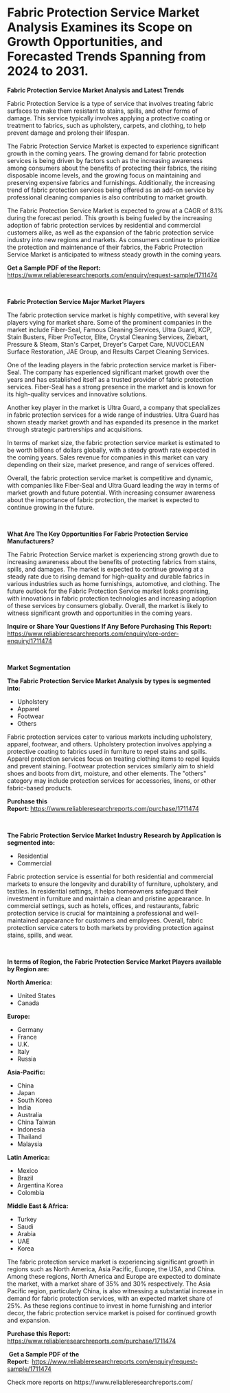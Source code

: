 <p><h1>Fabric Protection Service Market Analysis Examines its Scope on Growth Opportunities, and Forecasted Trends Spanning from 2024 to 2031.</h1></p><p><strong>Fabric Protection Service Market Analysis and Latest Trends</strong></p>
<p><p>Fabric Protection Service is a type of service that involves treating fabric surfaces to make them resistant to stains, spills, and other forms of damage. This service typically involves applying a protective coating or treatment to fabrics, such as upholstery, carpets, and clothing, to help prevent damage and prolong their lifespan.</p><p>The Fabric Protection Service Market is expected to experience significant growth in the coming years. The growing demand for fabric protection services is being driven by factors such as the increasing awareness among consumers about the benefits of protecting their fabrics, the rising disposable income levels, and the growing focus on maintaining and preserving expensive fabrics and furnishings. Additionally, the increasing trend of fabric protection services being offered as an add-on service by professional cleaning companies is also contributing to market growth.</p><p>The Fabric Protection Service Market is expected to grow at a CAGR of 8.1% during the forecast period. This growth is being fueled by the increasing adoption of fabric protection services by residential and commercial customers alike, as well as the expansion of the fabric protection service industry into new regions and markets. As consumers continue to prioritize the protection and maintenance of their fabrics, the Fabric Protection Service Market is anticipated to witness steady growth in the coming years.</p></p>
<p><strong>Get a Sample PDF of the Report:&nbsp;</strong> <a href="https://www.reliableresearchreports.com/enquiry/request-sample/1711474">https://www.reliableresearchreports.com/enquiry/request-sample/1711474</a></p>
<p>&nbsp;</p>
<p><strong>Fabric Protection Service Major Market Players</strong></p>
<p><p>The fabric protection service market is highly competitive, with several key players vying for market share. Some of the prominent companies in the market include Fiber-Seal, Famous Cleaning Services, Ultra Guard, KCP, Stain Busters, Fiber ProTector, Elite, Crystal Cleaning Services, Ziebart, Pressure & Steam, Stan's Carpet, Dreyer's Carpet Care, NUVOCLEAN Surface Restoration, JAE Group, and Results Carpet Cleaning Services.</p><p>One of the leading players in the fabric protection service market is Fiber-Seal. The company has experienced significant market growth over the years and has established itself as a trusted provider of fabric protection services. Fiber-Seal has a strong presence in the market and is known for its high-quality services and innovative solutions.</p><p>Another key player in the market is Ultra Guard, a company that specializes in fabric protection services for a wide range of industries. Ultra Guard has shown steady market growth and has expanded its presence in the market through strategic partnerships and acquisitions.</p><p>In terms of market size, the fabric protection service market is estimated to be worth billions of dollars globally, with a steady growth rate expected in the coming years. Sales revenue for companies in this market can vary depending on their size, market presence, and range of services offered.</p><p>Overall, the fabric protection service market is competitive and dynamic, with companies like Fiber-Seal and Ultra Guard leading the way in terms of market growth and future potential. With increasing consumer awareness about the importance of fabric protection, the market is expected to continue growing in the future.</p></p>
<p>&nbsp;</p>
<p><strong>What Are The Key Opportunities For Fabric Protection Service Manufacturers?</strong></p>
<p><p>The Fabric Protection Service market is experiencing strong growth due to increasing awareness about the benefits of protecting fabrics from stains, spills, and damages. The market is expected to continue growing at a steady rate due to rising demand for high-quality and durable fabrics in various industries such as home furnishings, automotive, and clothing. The future outlook for the Fabric Protection Service market looks promising, with innovations in fabric protection technologies and increasing adoption of these services by consumers globally. Overall, the market is likely to witness significant growth and opportunities in the coming years.</p></p>
<p><strong>Inquire or Share Your Questions If Any Before Purchasing This Report:</strong> <a href="https://www.reliableresearchreports.com/enquiry/pre-order-enquiry/1711474">https://www.reliableresearchreports.com/enquiry/pre-order-enquiry/1711474</a></p>
<p>&nbsp;</p>
<p><strong>Market Segmentation</strong></p>
<p><strong>The Fabric Protection Service Market Analysis by types is segmented into:</strong></p>
<p><ul><li>Upholstery</li><li>Apparel</li><li>Footwear</li><li>Others</li></ul></p>
<p><p>Fabric protection services cater to various markets including upholstery, apparel, footwear, and others. Upholstery protection involves applying a protective coating to fabrics used in furniture to repel stains and spills. Apparel protection services focus on treating clothing items to repel liquids and prevent staining. Footwear protection services similarly aim to shield shoes and boots from dirt, moisture, and other elements. The "others" category may include protection services for accessories, linens, or other fabric-based products.</p></p>
<p><strong>Purchase this Report:&nbsp;</strong><a href="https://www.reliableresearchreports.com/purchase/1711474">https://www.reliableresearchreports.com/purchase/1711474</a></p>
<p>&nbsp;</p>
<p><strong>The Fabric Protection Service Market Industry Research by Application is segmented into:</strong></p>
<p><ul><li>Residential</li><li>Commercial</li></ul></p>
<p><p>Fabric protection service is essential for both residential and commercial markets to ensure the longevity and durability of furniture, upholstery, and textiles. In residential settings, it helps homeowners safeguard their investment in furniture and maintain a clean and pristine appearance. In commercial settings, such as hotels, offices, and restaurants, fabric protection service is crucial for maintaining a professional and well-maintained appearance for customers and employees. Overall, fabric protection service caters to both markets by providing protection against stains, spills, and wear.</p></p>
<p>&nbsp;</p>
<p><strong>In terms of Region, the Fabric Protection Service Market Players available by Region are:</strong></p>
<p>
    <p> <strong> North America: </strong>
        <ul>
            <li>United States</li>
            <li>Canada</li>
        </ul>
        </p> 
    <p> <strong> Europe: </strong>
        <ul>
            <li>Germany</li>
            <li>France</li>
            <li>U.K.</li>
            <li>Italy</li>
            <li>Russia</li>
        </ul>
        </p> 
    <p> <strong> Asia-Pacific: </strong>
        <ul>
            <li>China</li>
            <li>Japan</li>
            <li>South Korea</li>
            <li>India</li>
            <li>Australia</li>
            <li>China Taiwan</li>
            <li>Indonesia</li>
            <li>Thailand</li>
            <li>Malaysia</li>
        </ul>
        </p> 
    <p> <strong> Latin America: </strong>
        <ul>
            <li>Mexico</li>
            <li>Brazil</li>
            <li>Argentina Korea</li>
            <li>Colombia</li>
        </ul>
        </p> 
    <p> <strong> Middle East & Africa: </strong>
        <ul>
            <li>Turkey</li>
            <li>Saudi</li>
            <li>Arabia</li>
            <li>UAE</li>
            <li>Korea</li>
        </ul>
    </p>
    </p>
<p><p>The fabric protection service market is experiencing significant growth in regions such as North America, Asia Pacific, Europe, the USA, and China. Among these regions, North America and Europe are expected to dominate the market, with a market share of 35% and 30% respectively. The Asia Pacific region, particularly China, is also witnessing a substantial increase in demand for fabric protection services, with an expected market share of 25%. As these regions continue to invest in home furnishing and interior decor, the fabric protection service market is poised for continued growth and expansion.</p></p>
<p><strong>Purchase this Report: </strong><a href="https://www.reliableresearchreports.com/purchase/1711474">https://www.reliableresearchreports.com/purchase/1711474</a></p>
<p>&nbsp;<strong>Get a Sample PDF of the Report:&nbsp;&nbsp;</strong><a href="https://www.reliableresearchreports.com/enquiry/request-sample/1711474">https://www.reliableresearchreports.com/enquiry/request-sample/1711474</a></p>
<p><strong></strong></p>
<p>Check more reports on https://www.reliableresearchreports.com/</p>